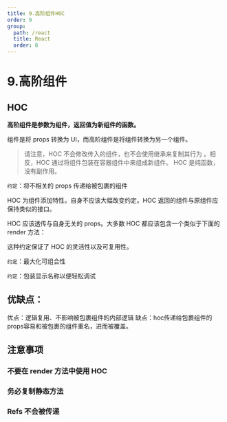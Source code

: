```yaml
---
title: 9.高阶组件HOC
order: 9
group:
  path: /react
  title: React
  order: 8
---
```


# 9.高阶组件

## HOC
**高阶组件是参数为组件，返回值为新组件的函数。**

组件是将 props 转换为 UI，而高阶组件是将组件转换为另一个组件。

> 请注意，HOC 不会修改传入的组件，也不会使用继承来复制其行为
> 。相反，HOC 通过将组件包装在容器组件中来组成新组件。
> HOC 是纯函数，没有副作用。

`约定`：将不相关的 props 传递给被包裹的组件

HOC 为组件添加特性。自身不应该大幅改变约定。HOC 返回的组件与原组件应保持类似的接口。

HOC 应该透传与自身无关的 props。大多数 HOC 都应该包含一个类似于下面的 render 方法：

这种约定保证了 HOC 的灵活性以及可复用性。

`约定`：最大化可组合性

`约定`：包装显示名称以便轻松调试

## 优缺点：
优点：逻辑复用、不影响被包裹组件的内部逻辑
缺点：hoc传递给包裹组件的props容易和被包裹的组件重名，进而被覆盖。

## 注意事项
### 不要在 render 方法中使用 HOC
### 务必复制静态方法
### Refs 不会被传递